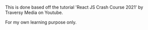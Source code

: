 This is done based off the tutorial 'React JS Crash Course 2021' by Traversy Media on Youtube.

For my own learning purpose only.
